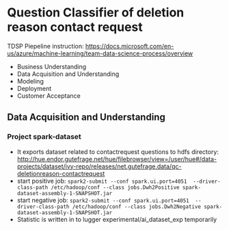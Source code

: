 # Question Classifier of deletion reason contact request
TDSP Piepeline instruction:
https://docs.microsoft.com/en-us/azure/machine-learning/team-data-science-process/overview
- Business Understanding
- Data Acquisition and Understanding
- Modeling
- Deployment
- Customer Acceptance
    
## Data Acquisition and Understanding

### Project spark-dataset
- It exports dataset related to contactrequest questions to hdfs directory:
http://hue.endor.gutefrage.net/hue/filebrowser/view=/user/hue#/data-projects/dataset/ivy-repo/releases/net.gutefrage.data/qc-deletionreason-contactrequest
- start positive job: ```spark2-submit --conf spark.ui.port=4051  --driver-class-path /etc/hadoop/conf --class jobs.Dwh2Positive spark-dataset-assembly-1-SNAPSHOT.jar```
- start negative job: ```spark2-submit --conf spark.ui.port=4051  --driver-class-path /etc/hadoop/conf --class jobs.Dwh2Negative spark-dataset-assembly-1-SNAPSHOT.jar```
- Statistic is written in to lugger experimental/ai_dataset_exp temporarily